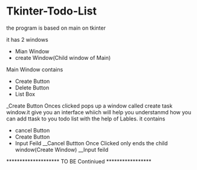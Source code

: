 # Tkinter-Todo-List


the program is based on main on tkinter

it has 2 windows 
* Mian Window
* create Window(Child window of Main)

Main Window contains 

* Create Button
* Delete Button
* List Box

_Create Button
              Onces clicked pops up a window called create task window.it give you an interface whiich will help you understanmd how you can add ttask to you todo list with the help of Lables.
it contains

* cancel Button
* Create Button
* Input Feild
__Cancel Buttton
                Once Clicked only ends the child window(Create Window)
__Input feild




 ******************** TO BE Continiued *****************
